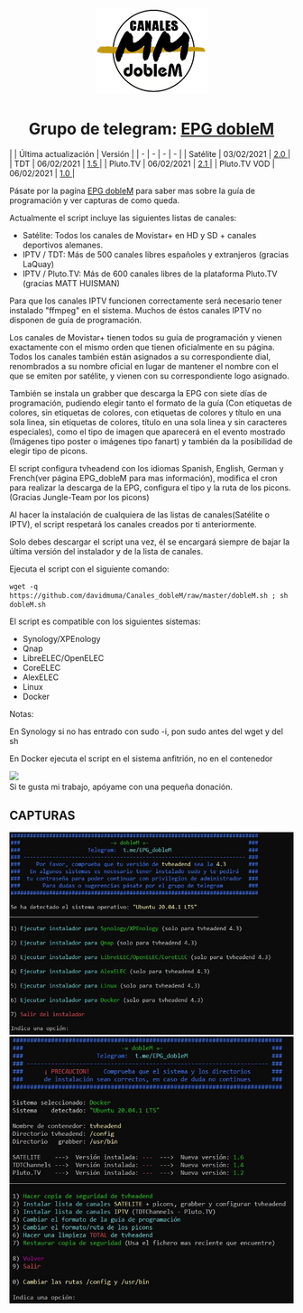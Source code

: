 <h1 align="center">
  <img src="https://raw.githubusercontent.com/davidmuma/Canales_dobleM/master/Images/logo_dobleM.png">
</h1>
<h1 align="center">
  Grupo de telegram: <a href="https://tttttt.me/EPG_dobleM">EPG dobleM</a>
</h1>

| | Última actualización | Versión |
| -	| - | - | - |
| Satélite | 03/02/2021 | [ 2.0 ](https://github.com/davidmuma/Canales_dobleM/blob/master/Varios/changelog.md) | 
| TDT | 06/02/2021 | [ 1.5 ](https://github.com/LaQuay/TDTChannels/blob/master/info_television.md) | 
| Pluto.TV | 06/02/2021 | [ 2.1 ](https://github.com/davidmuma/Canales_dobleM/blob/master/Varios/changelogpluto.md) | 
| Pluto.TV VOD | 06/02/2021 | [ 1.0 ](https://github.com/davidmuma/Canales_dobleM/blob/master/Varios/changelogpluto.md) | 

Pásate por la pagína <a href="https://github.com/davidmuma/EPG_dobleM">EPG dobleM</a> para saber mas sobre la guía de programación y ver capturas de como queda.

Actualmente el script incluye las siguientes listas de canales:

- Satélite: Todos los canales de Movistar+ en HD y SD + canales deportivos alemanes.
- IPTV / TDT: Más de 500 canales libres españoles y extranjeros (gracias LaQuay)
- IPTV / Pluto.TV: Más de 600 canales libres de la plataforma Pluto.TV (gracias MATT HUISMAN)


Para que los canales IPTV funcionen correctamente será necesario tener instalado "ffmpeg" en el sistema. Muchos de éstos canales IPTV no disponen de guía de programación.

Los canales de Movistar+ tienen todos su guía de programación y vienen exactamente con el mismo orden que tienen oficialmente en su página. Todos los canales también están asignados a su correspondiente dial, renombrados a su nombre oficial en lugar de mantener el nombre con el que se emiten por satélite, y vienen con su correspondiente logo asignado. 

También se instala un grabber que descarga la EPG con siete días de programación, pudiendo elegir tanto el formato de la guía (Con etiquetas de colores, sin etiquetas de colores, con etiquetas de colores y título en una sola linea, sin etiquetas de colores, título en una sola linea y sin caracteres especiales), como el tipo de imagen que aparecerá en el evento mostrado (Imágenes tipo poster o imágenes tipo fanart) y también da la posibilidad de elegir tipo de picons.

El script configura tvheadend con los idiomas Spanish, English, German y French(ver página EPG_dobleM para mas información), modifica el cron para realizar la descarga de la EPG, configura el tipo y la ruta de los picons. (Gracias Jungle-Team por los picons)

Al hacer la instalación de cualquiera de las listas de canales(Satélite o IPTV), el script respetará los canales creados por ti anteriormente.

Solo debes descargar el script una vez, él se encargará siempre de bajar la última versión del instalador y de la lista de canales.

Ejecuta el script con el siguiente comando:
```
wget -q https://github.com/davidmuma/Canales_dobleM/raw/master/dobleM.sh ; sh dobleM.sh
```

El script es compatible con los siguientes sistemas:

- Synology/XPEnology
- Qnap
- LibreELEC/OpenELEC
- CoreELEC
- AlexELEC
- Linux
- Docker

Notas:

En Synology si no has entrado con sudo -i, pon sudo antes del wget y del sh

En Docker ejecuta el script en el sistema anfitrión, no en el contenedor

<a href="https://www.paypal.me/EPGdobleM"><img src="https://image.flaticon.com/icons/png/128/3039/3039775.png" style="height: auto !important;width: auto !important;" ></a>  
Si te gusta mi trabajo, apóyame con una pequeña donación.

## CAPTURAS
![alt text](https://raw.githubusercontent.com/davidmuma/Canales_dobleM/master/Images/I1.jpg)
![alt text](https://raw.githubusercontent.com/davidmuma/Canales_dobleM/master/Images/I2.jpg)
